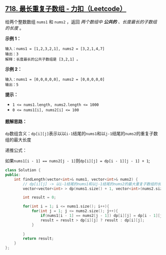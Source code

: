 ## [718. 最长重复子数组 - 力扣（Leetcode）](https://leetcode.cn/problems/maximum-length-of-repeated-subarray/description/)

给两个整数数组 `nums1` 和 `nums2` ，返回 *两个数组中 **公共的** 、长度最长的子数组的长度* 。

**示例 1：**

```
输入：nums1 = [1,2,3,2,1], nums2 = [3,2,1,4,7]
输出：3
解释：长度最长的公共子数组是 [3,2,1] 。
```

**示例 2：**

```
输入：nums1 = [0,0,0,0,0], nums2 = [0,0,0,0,0]
输出：5
```

**提示：**

- `1 <= nums1.length, nums2.length <= 1000`
- `0 <= nums1[i], nums2[i] <= 100`

#### **题解思路：**

`dp`数组含义：`dp[i][j]`表示以以`i-1`结尾的`nums1`和以`j-1`结尾的`nums2`的重复子数组的最大长度

递推公式：

如果`nums1[i - 1] == nums2[j - 1]`则`dp[i][j] = dp[i - 1][j - 1] + 1`;

```c++
class Solution {
public:
    int findLength(vector<int>& nums1, vector<int>& nums2) {
        // dp[i][j] -> 以i-1结尾的nums1和以j-1结尾的nums2的最大重复子数组的长度
        vector<vector<int> > dp(nums1.size() + 1, vector<int>(nums2.size() + 1, 0));

        int result = 0;

        for(int i = 1; i <= nums1.size(); i++){
            for(int j = 1; j <= nums2.size(); j++){
                if(nums1[i - 1] == nums2[j - 1]) dp[i][j] = dp[i - 1][j - 1] + 1; 
                result = result > dp[i][j] ? result : dp[i][j];
            }
            
        }
        return result;
    }
};
```

